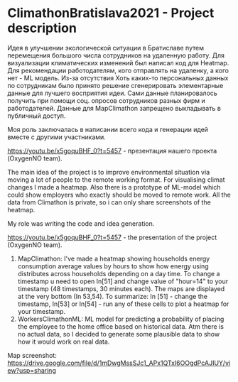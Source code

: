 # ClimathonBratislava2021 - Project description

Идея в улучшении экологической ситуации в Братиславе путем перемещения большого числа сотрудников на удаленную работу. Для визуализации климатических изменений был написал код для Heatmap. Для рекомендации работодателям, кого отправлять на удаленку, а кого нет - ML модель. Из-за отсутствия Хоть каких-то персональных данных по сотрудникам было принято решение сгенерировать элементарные данные для лучшего восприятия идеи. Сами данные планировалось получить при помощи соц. опросов сотрудников разных фирм и работодателей. Данные для MapClimathon запрещено выкладывать в публичный доступ.

Моя роль заключалась в написании всего кода и генерации идей вместе с другими участниками.

https://youtu.be/x5goquBHF_0?t=5457 - презентация нашего проекта (OxygenNO team). 

The main idea of the project is to improve environmental situation via moving a lot of people to the remote working format. For visualising climat changes I made a heatmap. Also there is a prototype of ML-model which could show employers who exactly should be moved to remote work. All the data from Climathon is private, so i can only share screenshots of the heatmap. 

My role was writing the code and idea generation.

https://youtu.be/x5goquBHF_0?t=5457 - the presentation of the project (OxygenNO team).
1) MapClimathon:
I've made a heatmap showing households energy consumption average values by hours to show how energy using distributes across households depending on a day time. To change a timestamp u need to open In[51] and change value of "hour=14" to your timestamp (48 timestamps, 30 minutes each). The maps are displayed at the very bottom (In 53,54). To summarize: In [51] - change the timestamp, In[53] or In[54] - run any of these cells to plot a heatmap for your timestamp.
2) WorkersClimathonML:
ML model for predicting a probability of placing the employee to the home office based on historical data. Atm there is no actual data, so I decided to generate some plausible data to show how it would work on real data.

Map screenshot: https://drive.google.com/file/d/1mDwgMssSJc1_APx1QTxI6OOgdPcAJIUY/view?usp=sharing
